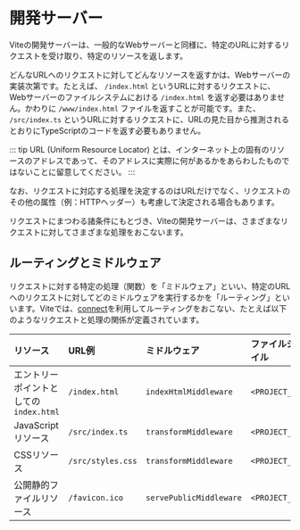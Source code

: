 # 開発サーバー

Viteの開発サーバーは、一般的なWebサーバーと同様に、特定のURLに対するリクエストを受け取り、特定のリソースを返します。

どんなURLへのリクエストに対してどんなリソースを返すかは、Webサーバーの実装次第です。たとえば、 `/index.html` というURLに対するリクエストに、Webサーバーのファイルシステムにおける `/index.html` を返す必要はありません。かわりに `/www/index.html` ファイルを返すことが可能です。また、 `/src/index.ts` というURLに対するリクエストに、URLの見た目から推測されるとおりにTypeScriptのコードを返す必要もありません。

::: tip
URL (Uniform Resource Locator) とは、インターネット上の固有のリソースのアドレスであって、そのアドレスに実際に何があるかをあらわしたものではないことに留意してください。
:::

なお、リクエストに対応する処理を決定するのはURLだけでなく、リクエストのその他の属性（例：HTTPヘッダー）も考慮して決定される場合もあります。

リクエストにまつわる諸条件にもとづき、Viteの開発サーバーは、さまざまなリクエストに対してさまざまな処理をおこないます。

## ルーティングとミドルウェア

リクエストに対する特定の処理（関数）を「ミドルウェア」といい、特定のURLへのリクエストに対してどのミドルウェアを実行するかを「ルーティング」といいます。Viteでは、[connect](https://www.npmjs.com/package/connect)を利用してルーティングをおこない、たとえば以下のようなリクエストと処理の関係が定義されています。

| リソース                                | URL例             | ミドルウェア            | ファイルシステム上の対応するファイル |
| :-------------------------------------- | :---------------- | :---------------------- | :----------------------------------- |
| エントリーポイントとしての `index.html` | `/index.html`     | `indexHtmlMiddleware`   | `<PROJECT_ROOT>/index.html`          |
| JavaScriptリソース                      | `/src/index.ts`   | `transformMiddleware`   | `<PROJECT_ROOT>/src/index.ts`        |
| CSSリソース                             | `/src/styles.css` | `transformMiddleware`   | `<PROJECT_ROOT>/src/styles.ts`       |
| 公開静的ファイルリソース                | `/favicon.ico`    | `servePublicMiddleware` | `<PROJECT_ROOT>/public/favicon.ico`  |
